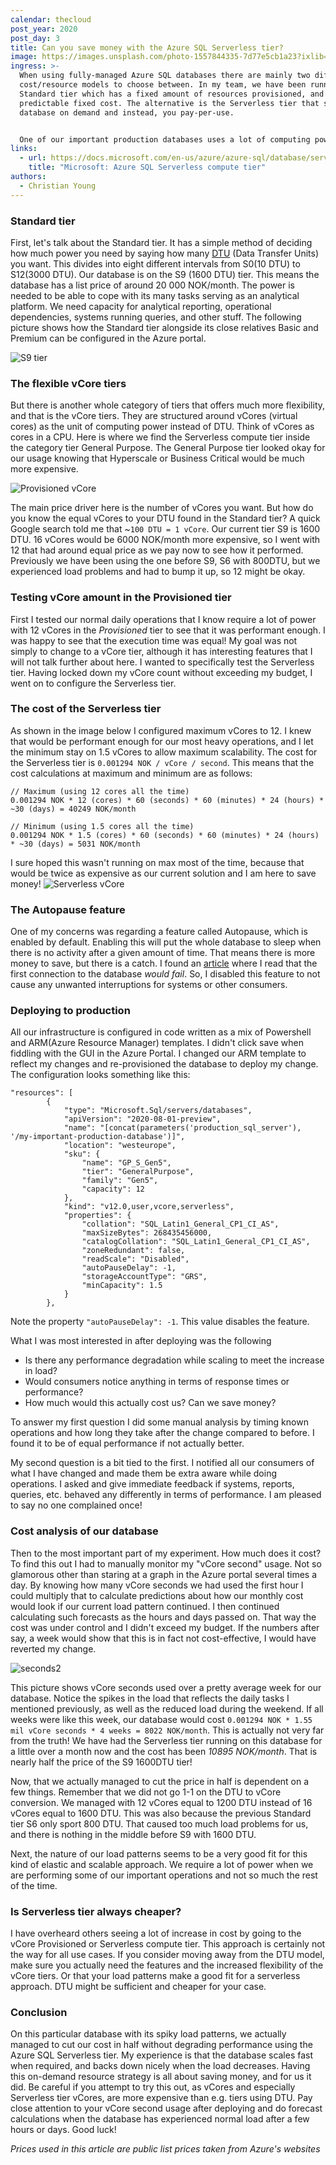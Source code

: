 ```yaml
---
calendar: thecloud
post_year: 2020
post_day: 3
title: Can you save money with the Azure SQL Serverless tier?
image: https://images.unsplash.com/photo-1557844335-7d77e5cb1a23?ixlib=rb-1.2.1&ixid=MXwxMjA3fDB8MHxwaG90by1wYWdlfHx8fGVufDB8fHw%3D&auto=format&fit=crop&w=1950&q=80
ingress: >-
  When using fully-managed Azure SQL databases there are mainly two different
  cost/resource models to choose between. In my team, we have been running the
  Standard tier which has a fixed amount of resources provisioned, and thus a
  predictable fixed cost. The alternative is the Serverless tier that scales the
  database on demand and instead, you pay-per-use.


  One of our important production databases uses a lot of computing power while performing various tasks once every morning, and then smaller sporadic load the rest of the day and night. A good fit for the Serverless tier? Could we achieve the same performance at a reduced cost? Read on and I will let you in on what I figured out!
links:
  - url: https://docs.microsoft.com/en-us/azure/azure-sql/database/serverless-tier-overview
    title: "Microsoft: Azure SQL Serverless compute tier"
authors:
  - Christian Young
---
```

### Standard tier
First, let's talk about the Standard tier. It has a simple method of deciding how much power you need by saying how many [DTU](https://docs.microsoft.com/en-us/azure/azure-sql/database/service-tiers-dtu) (Data Transfer Units) you want. This divides into eight different intervals from S0(10 DTU) to S12(3000 DTU). Our database is on the S9 (1600 DTU) tier. This means the database has a list price of around 20 000 NOK/month. The power is needed to be able to cope with its many tasks serving as an analytical platform. We need capacity for analytical reporting, operational dependencies, systems running queries, and other stuff. The following picture shows how the Standard tier alongside its close relatives Basic and Premium can be configured in the Azure portal.

![S9 tier](https://user-images.githubusercontent.com/920028/100767431-0d206700-33fa-11eb-8c18-9a861cd5b099.PNG)

### The flexible vCore tiers

But there is another whole category of tiers that offers much more flexibility, and that is the vCore tiers. They are structured around vCores (virtual cores) as the unit of computing power instead of DTU. Think of vCores as cores in a CPU. Here is where we find the Serverless compute tier inside the category tier General Purpose. The General Purpose tier looked okay for our usage knowing that Hyperscale or Business Critical would be much more expensive.

![Provisioned vCore](https://user-images.githubusercontent.com/920028/100767340-ef530200-33f9-11eb-8bec-7a543aa40654.PNG)

The main price driver here is the number of vCores you want. But how do you know the equal vCores to your DTU found in the Standard tier? A quick Google search told me that ~`100 DTU = 1 vCore`. Our current tier S9 is 1600 DTU. 16 vCores would be 6000 NOK/month more expensive, so I went with 12 that had around equal price as we pay now to see how it performed. Previously we have been using the one before S9, S6 with 800DTU, but we experienced load problems and had to bump it up, so 12 might be okay.

### Testing vCore amount in the Provisioned tier

First I tested our normal daily operations that I know require a lot of power with 12 vCores in the _Provisioned_ tier to see that it was performant enough. I was happy to see that the execution time was equal! My goal was not simply to change to a vCore tier, although it has interesting features that I will not talk further about here. I wanted to specifically test the Serverless tier. Having locked down my vCore count without exceeding my budget, I went on to configure the Serverless tier.

### The cost of the Serverless tier

As shown in the image below I configured maximum vCores to 12. I knew that would be performant enough for our most heavy operations, and I let the minimum stay on 1.5 vCores to allow maximum scalability. The cost for the Serverless tier is `0.001294 NOK / vCore / second`. This means that the cost calculations at maximum and minimum are as follows:
```
// Maximum (using 12 cores all the time)
0.001294 NOK * 12 (cores) * 60 (seconds) * 60 (minutes) * 24 (hours) * ~30 (days) = 40249 NOK/month

// Minimum (using 1.5 cores all the time)
0.001294 NOK * 1.5 (cores) * 60 (seconds) * 60 (minutes) * 24 (hours) * ~30 (days) = 5031 NOK/month
```
I sure hoped this wasn't running on max most of the time, because that would be twice as expensive as our current solution and I am here to save money!
![Serverless vCore](https://user-images.githubusercontent.com/920028/100769681-afd9e500-33fc-11eb-8242-060160e6d954.PNG)

### The Autopause feature
One of my concerns was regarding a feature called Autopause, which is enabled by default. Enabling this will put the whole database to sleep when there is no activity after a given amount of time. That means there is more money to save, but there is a catch. I found an [article](https://kohera.be/blog/azure-cloud/should-i-use-serverless-for-all-my-azure-sql-databases/) where I read that the first connection to the database *would fail*. So, I disabled this feature to not cause any unwanted interruptions for systems or other consumers.

### Deploying to production
All our infrastructure is configured in code written as a mix of Powershell and ARM(Azure Resource Manager) templates. I didn't click save when fiddling with the GUI in the Azure Portal. I changed our ARM template to reflect my changes and re-provisioned the database to deploy my change. The configuration looks something like this:

```jsonnet
"resources": [
        {
            "type": "Microsoft.Sql/servers/databases",
            "apiVersion": "2020-08-01-preview",
            "name": "[concat(parameters('production_sql_server'), '/my-important-production-database')]",
            "location": "westeurope",
            "sku": {
                "name": "GP_S_Gen5",
                "tier": "GeneralPurpose",
                "family": "Gen5",
                "capacity": 12
            },
            "kind": "v12.0,user,vcore,serverless",
            "properties": {
                "collation": "SQL_Latin1_General_CP1_CI_AS",
                "maxSizeBytes": 268435456000,
                "catalogCollation": "SQL_Latin1_General_CP1_CI_AS",
                "zoneRedundant": false,
                "readScale": "Disabled",
                "autoPauseDelay": -1,
                "storageAccountType": "GRS",
                "minCapacity": 1.5
            }
        },
```
Note the property `"autoPauseDelay": -1`. This value disables the feature.

What I was most interested in after deploying was the following
- Is there any performance degradation while scaling to meet the increase in load?
- Would consumers notice anything in terms of response times or performance?
- How much would this actually cost us? Can we save money?

To answer my first question I did some manual analysis by timing known operations and how long they take after the change compared to before. I found it to be of equal performance if not actually better.

My second question is a bit tied to the first. I notified all our consumers of what I have changed and made them be extra aware while doing operations. I asked and give immediate feedback if systems, reports, queries, etc. behaved any differently in terms of performance. I am pleased to say no one complained once!

### Cost analysis of our database

Then to the most important part of my experiment. How much does it cost? To find this out I had to manually monitor my "vCore second" usage. Not so glamorous other than staring at a graph in the Azure portal several times a day. By knowing how many vCore seconds we had used the first hour I could multiply that to calculate predictions about how our monthly cost would look if our current load pattern continued. I then continued calculating such forecasts as the hours and days passed on. That way the cost was under control and I didn't exceed my budget. If the numbers after say, a week would show that this is in fact not cost-effective, I would have reverted my change.
 
![seconds2](https://user-images.githubusercontent.com/920028/100775234-490bfa00-3403-11eb-8186-9dc23c68f979.PNG)

This picture shows vCore seconds used over a pretty average week for our database. Notice the spikes in the load that reflects the daily tasks I mentioned previously, as well as the reduced load during the weekend. If all weeks were like this week, our database would cost `0.001294 NOK * 1.55 mil vCore seconds * 4 weeks = 8022 NOK/month`. This is actually not very far from the truth! We have had the Serverless tier running on this database for a little over a month now and the cost has been *10895 NOK/month*. That is nearly half the price of the S9 1600DTU tier!

Now, that we actually managed to cut the price in half is dependent on a few things. Remember that we did not go 1-1 on the DTU to vCore conversion. We managed with 12 vCores equal to 1200 DTU instead of 16 vCores equal to 1600 DTU. This was also because the previous Standard tier S6 only sport 800 DTU. That caused too much load problems for us, and there is nothing in the middle before S9 with 1600 DTU.

Next, the nature of our load patterns seems to be a very good fit for this kind of elastic and scalable approach. We require a lot of power when we are performing some of our important operations and not so much the rest of the time.

### Is Serverless tier always cheaper?

I have overheard others seeing a lot of increase in cost by going to the vCore Provisioned or Serverless compute tier. This approach is certainly not the way for all use cases. If you consider moving away from the DTU model, make sure you actually need the features and the increased flexibility of the vCore tiers. Or that your load patterns make a good fit for a serverless approach. DTU might be sufficient and cheaper for your case.

### Conclusion 
On this particular database with its spiky load patterns, we actually managed to cut our cost in half without degrading performance using the Azure SQL Serverless tier. My experience is that the database scales fast when required, and backs down nicely when the load decreases. Having this on-demand resource strategy is all about saving money, and for us it did. Be careful if you attempt to try this out, as vCores and especially Serverless tier vCores, are more expensive than e.g. tiers using DTU. Pay close attention to your vCore second usage after deploying and do forecast calculations when the database has experienced normal load after a few hours or days. Good luck!

_Prices used in this article are public list prices taken from Azure's websites_